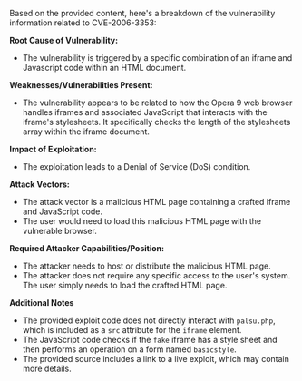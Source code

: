 Based on the provided content, here's a breakdown of the vulnerability information related to CVE-2006-3353:

**Root Cause of Vulnerability:**
- The vulnerability is triggered by a specific combination of an iframe and Javascript code within an HTML document.

**Weaknesses/Vulnerabilities Present:**
- The vulnerability appears to be related to how the Opera 9 web browser handles iframes and associated JavaScript that interacts with the iframe's stylesheets. It specifically checks the length of the stylesheets array within the iframe document.

**Impact of Exploitation:**
- The exploitation leads to a Denial of Service (DoS) condition.

**Attack Vectors:**
- The attack vector is a malicious HTML page containing a crafted iframe and JavaScript code.
- The user would need to load this malicious HTML page with the vulnerable browser.

**Required Attacker Capabilities/Position:**
- The attacker needs to host or distribute the malicious HTML page.
- The attacker does not require any specific access to the user's system. The user simply needs to load the crafted HTML page.

**Additional Notes**
- The provided exploit code does not directly interact with `palsu.php`, which is included as a `src` attribute for the `iframe` element.
- The JavaScript code checks if the `fake` iframe has a style sheet and then performs an operation on a form named `basicstyle`.
- The provided source includes a link to a live exploit, which may contain more details.